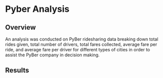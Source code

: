 # Pyber Analysis
## Overview
An analysis was conducted on PyBer ridesharing data breaking down total rides given, total number of drivers, total fares collected, average fare per ride, and average fare per driver for different types of cities in order to assist the PyBer company in decision making.
## Results
